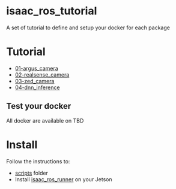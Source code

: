# isaac_ros_tutorial

A set of tutorial to define and setup your docker for each package

# Tutorial

* [01-argus_camera](01-argus_camera/README.md)
* [02-realsense_camera](02-realsense_camera/README.md)
* [03-zed_camera](03-zed_camera/README.md)
* [04-dnn_inference](04-dnn_inference/README.md)

## Test your docker

All docker are available on TBD

# Install 

Follow the instructions to:

* [scripts](scripts/README.md) folder
* Install [isaac_ros_runner](isaac_ros_runner/README.md) on your Jetson

